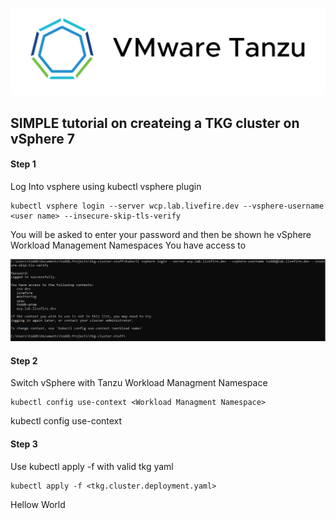 ![VMware Tanzu](./img/vmware.tanzu.logo.png)

## SIMPLE tutorial on createing a TKG cluster on vSphere 7 ##

#### Step 1 ####

Log Into vsphere using kubectl vsphere plugin
```
kubectl vsphere login --server wcp.lab.livefire.dev --vsphere-username <user name> --insecure-skip-tls-verify
```
You will be asked to enter your password and then be shown he vSphere Workload Management Namespaces You have access to

![VMware Tanzu](./img/kubectl.vsphere.login.PNG)

#### Step 2 #### 

Switch vSphere with Tanzu Workload Managment Namespace 

```
kubectl config use-context <Workload Managment Namespace>
```
  kubectl config use-context <Workload Managment Namespace>

#### Step 3 #### 

Use kubectl apply -f with valid tkg yaml

``` 
kubectl apply -f <tkg.cluster.deployment.yaml>
```

Hellow World
